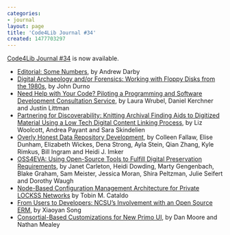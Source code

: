 ```yaml
---
categories:
- journal
layout: page
title: 'Code4Lib Journal #34'
created: 1477703297
---
```

[Code4Lib Journal #34](http://journal.code4lib.org/issues/issues/issue34) is now available. 

* [Editorial: Some Numbers](http://journal.code4lib.org/articles/12049), by Andrew Darby
* [Digital Archaeology and/or Forensics: Working with Floppy Disks from the 1980s](http://journal.code4lib.org/articles/11986), by John Durno
* [Need Help with Your Code? Piloting a Programming and Software Development Consultation Service](http://journal.code4lib.org/articles/11963), by Laura Wrubel, Daniel Kerchner and Justin Littman
* [Partnering for Discoverability: Knitting Archival Finding Aids to Digitized Material Using a Low Tech Digital Content Linking Process](http://journal.code4lib.org/articles/11997), by Liz Woolcott, Andrea Payant and Sara Skindelien
* [Overly Honest Data Repository Development](http://journal.code4lib.org/articles/11980), by Colleen Fallaw, Elise Dunham, Elizabeth Wickes, Dena Strong, Ayla Stein, Qian Zhang, Kyle Rimkus, Bill Ingram and Heidi J. Imker
* [OSS4EVA: Using Open-Source Tools to Fulfill Digital Preservation Requirements](http://journal.code4lib.org/articles/11940), by Janet Carleton, Heidi Dowding, Marty Gengenbach, Blake Graham, Sam Meister, Jessica Moran, Shira Peltzman, Julie Seifert and Dorothy Waugh
* [Node-Based Configuration Management Architecture for Private LOCKSS Networks](http://journal.code4lib.org/articles/11909) by Tobin M. Cataldo
* [From Users to Developers: NCSU’s Involvement with an Open Source ERM](http://journal.code4lib.org/articles/11954), by Xiaoyan Song
* [Consortial-Based Customizations for New Primo UI](http://journal.code4lib.org/articles/11948), by Dan Moore and Nathan Mealey
